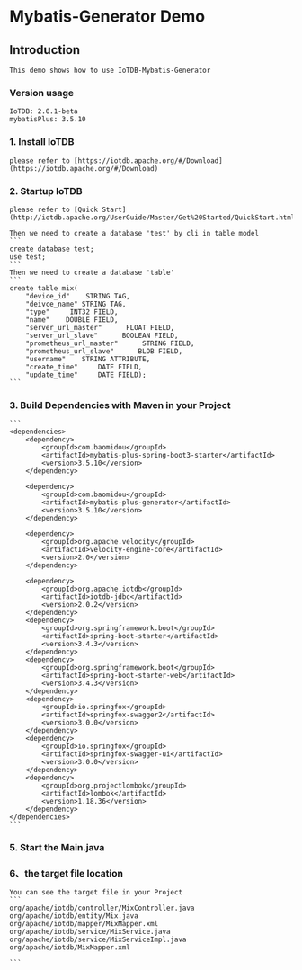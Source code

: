 <!--

    Licensed to the Apache Software Foundation (ASF) under one
    or more contributor license agreements.  See the NOTICE file
    distributed with this work for additional information
    regarding copyright ownership.  The ASF licenses this file
    to you under the Apache License, Version 2.0 (the
    "License"); you may not use this file except in compliance
    with the License.  You may obtain a copy of the License at

        http://www.apache.org/licenses/LICENSE-2.0

    Unless required by applicable law or agreed to in writing,
    software distributed under the License is distributed on an
    "AS IS" BASIS, WITHOUT WARRANTIES OR CONDITIONS OF ANY
    KIND, either express or implied.  See the License for the
    specific language governing permissions and limitations
    under the License.

-->
# Mybatis-Generator Demo
## Introduction

    This demo shows how to use IoTDB-Mybatis-Generator

### Version usage

    IoTDB: 2.0.1-beta
    mybatisPlus: 3.5.10

### 1. Install IoTDB

    please refer to [https://iotdb.apache.org/#/Download](https://iotdb.apache.org/#/Download)

### 2. Startup IoTDB

    please refer to [Quick Start](http://iotdb.apache.org/UserGuide/Master/Get%20Started/QuickStart.html)
    
    Then we need to create a database 'test' by cli in table model
    ```
    create database test;
    use test;
    ```
    Then we need to create a database 'table'
    ```
    create table mix(
        "device_id"    STRING TAG,
        "deivce_name" STRING TAG,
        "type"     INT32 FIELD,
        "name"    DOUBLE FIELD,
        "server_url_master"      FLOAT FIELD,
        "server_url_slave"      BOOLEAN FIELD,
        "prometheus_url_master"      STRING FIELD,
        "prometheus_url_slave"      BLOB FIELD,
        "username"    STRING ATTRIBUTE,
        "create_time"     DATE FIELD,
        "update_time"     DATE FIELD);
    ```

### 3. Build Dependencies with Maven in your Project

    ```
    <dependencies>
        <dependency>
            <groupId>com.baomidou</groupId>
            <artifactId>mybatis-plus-spring-boot3-starter</artifactId>
            <version>3.5.10</version>
        </dependency>

        <dependency>
            <groupId>com.baomidou</groupId>
            <artifactId>mybatis-plus-generator</artifactId>
            <version>3.5.10</version>
        </dependency>

        <dependency>
            <groupId>org.apache.velocity</groupId>
            <artifactId>velocity-engine-core</artifactId>
            <version>2.0</version>
        </dependency>

        <dependency>
            <groupId>org.apache.iotdb</groupId>
            <artifactId>iotdb-jdbc</artifactId>
            <version>2.0.2</version>
        </dependency>
        <dependency>
            <groupId>org.springframework.boot</groupId>
            <artifactId>spring-boot-starter</artifactId>
            <version>3.4.3</version>
        </dependency>
        <dependency>
            <groupId>org.springframework.boot</groupId>
            <artifactId>spring-boot-starter-web</artifactId>
            <version>3.4.3</version>
        </dependency>
        <dependency>
            <groupId>io.springfox</groupId>
            <artifactId>springfox-swagger2</artifactId>
            <version>3.0.0</version>
        </dependency>
        <dependency>
            <groupId>io.springfox</groupId>
            <artifactId>springfox-swagger-ui</artifactId>
            <version>3.0.0</version>
        </dependency>
        <dependency>
            <groupId>org.projectlombok</groupId>
            <artifactId>lombok</artifactId>
            <version>1.18.36</version>
        </dependency>
    </dependencies>
    ```

### 5. Start the Main.java

### 6、the target file location

    You can see the target file in your Project
    ```
    org/apache/iotdb/controller/MixController.java
    org/apache/iotdb/entity/Mix.java
    org/apache/iotdb/mapper/MixMapper.xml
    org/apache/iotdb/service/MixService.java  
    org/apache/iotdb/service/MixServiceImpl.java
    org/apache/iotdb/MixMapper.xml

    ```
